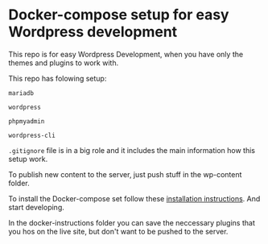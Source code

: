
# Docker-compose setup for easy Wordpress development


This repo is for easy Wordpress Development, when you have only the themes and plugins to work with.

This repo has folowing setup:

    mariadb

    wordpress

    phpmyadmin

    wordpress-cli

`.gitignore` file is in a big role and it includes the main information how this setup work. 

To publish new content to the server, just push stuff in the wp-content folder.

To install the Docker-compose set follow these [installation instructions](./docker-instructions). And start developing.

In the docker-instructions folder you can save the neccessary plugins that you hos on the live site, but don't want to be pushed to the server. 
